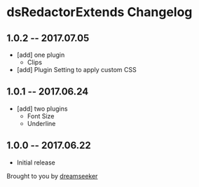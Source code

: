 # dsRedactorExtends Changelog

## 1.0.2 -- 2017.07.05

* [add] one plugin
  * Clips
* [add] Plugin Setting to apply custom CSS

## 1.0.1 -- 2017.06.24

* [add] two plugins
  * Font Size
  * Underline
  
## 1.0.0 -- 2017.06.22

* Initial release

Brought to you by [dreamseeker](https://github.com/dreamseeker)
